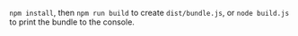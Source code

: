 `npm install`, then `npm run build` to create `dist/bundle.js`, or `node build.js` to print the bundle to the console.
